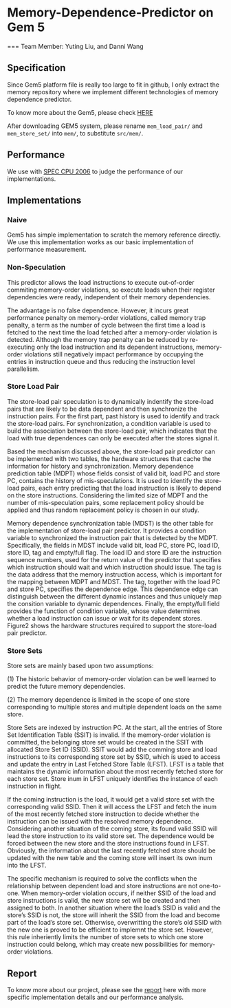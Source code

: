 # Memory-Dependence-Predictor on Gem 5
===
Team Member: Yuting Liu, and Danni Wang

## Specification

Since Gem5 platform file is really too large to fit in github, I only extract the memory repository where we implement different technologies of memory dependence predictor.

To know more about the Gem5, please check [HERE](http://gem5.org/Main_Page)

After downloading GEM5 system, please rename `mem_load_pair/` and `mem_store_set/` into `mem/`, to substitute `src/mem/`.

## Performance
We use with [SPEC CPU 2006](https://www.spec.org/cpu2006/) to judge the performance of our implementations.

## Implementations

### Naive
Gem5 has simple implementation to scratch the memory reference directly. We use this implementation works as our basic implementation of performance measurement.

### Non-Speculation
This predictor allows the load instructions to execute out-of-order commiting memory-order violations, so execute loads when their register dependencies were ready, independent of their memory dependencies.

The advantage is no false dependence. However, it incurs great performance penalty on memory-order violations, called memory trap penalty, a term as the number of cycle between the first time a load is fetched to the next time the load fetched after a memory-order violation is detected. Although the memory trap penalty can be reduced by re-executing only the load instruction and its dependent instructions, memory-order violations still negatively impact performance by occupying the entries in instruction queue and thus reducing the instruction level parallelism.

### Store Load Pair
The store-load pair speculation is to dynamically indentify the store-load pairs that are likely to be data dependent and then synchronize the instruction pairs. For the first part, past history is used to identify and track the store-load pairs. For synchronization, a condition variable is used to build the association between the store-load pair, which indicates that the load with true dependences can only be executed after the stores signal it.
  
Based the mechanism discussed above, the store-load pair predictor can be implemented with two tables, the hardware structures that cache the information for history and synchronization. Memory dependence prediction table (MDPT) whose fields consist of valid bit, load PC and store PC, contains the history of mis-speculations. It is used to identify the store-load pairs, each entry predicting that the load instruction is likely to depend on the store instructions. Considering the limited size of MDPT and the number of mis-speculation pairs, some replacement policy should be applied and thus random replacement policy is chosen in our study.

Memory dependence synchronization table (MDST) is the other table for the implementation of store-load pair predictor. It provides a condition variable to synchronized the instruction pair that is detected by the MDPT. Specifically, the fields in MDST include valid bit, load PC, store PC, load ID, store ID, tag and empty/full flag. The load ID and store ID are the instruction sequence numbers, used for the return value of the predictor that specifies which instruction should wait and which instruction should issue. The tag is the data address that the memory instruction access, which is important for the mapping between MDPT and MDST. The tag, together with the load PC and store PC, specifies the dependence edge. This dependence edge can distinguish between the different dynamic instances and thus uniquely map the consition variable to dynamic dependences. Finally, the empty/full field provides the function of condition variable, whose value determines whether a load instruction can issue or wait for its dependent stores. Figure2 shows the hardware structures required to support the store-load pair predictor.

### Store Sets
Store sets are mainly based upon two assumptions:

(1) The historic behavior of memory-order violation can be well learned to predict the future memory dependencies.

(2) The memory dependence is limited in the scope of one store corresponding to multiple stores and multiple dependent loads on the same store. 

Store Sets are indexed by instruction PC. At the start, all the entries of Store Set Identification Table (SSIT) is invalid. If the memory-order violation is committed, the belonging store set would be created in the SSIT with allocated Store Set ID (SSID). SSIT would add the comming store and load instructions to its corresponding store set by SSID, which is used to access and update the entry in Last Fetched Store Table (LFST). LFST is a table that maintains the dynamic information about the most recently fetched store for each store set. Store inum in LFST uniquely identifies the instance of each instruction in flight.

If the coming instruction is the load, it would get a valid store set with the corresponding valid SSID. Then it will access the LFST and fetch the inum of the most recently fetched store instruction to decide whether the instruction can be issued with the resolved memory dependence. 
Considering another situation of the coming store, its found valid SSID will lead the store instruction to its valid store set. The dependence would be forced between the new store and the store instructions found in LFST. Obviously, the information about the last recently fetched store should be updated with the new table and the coming store will insert its own inum into the LFST.

The specific mechanism is required to solve the conflicts when the relationship between dependent load and store instructions are not one-to-one. When memory-order violation occurs, if neither SSID of the load and store instructions is valid, the new store set will be created and then assigned to both. In another situation where the load’s SSID is valid and the store’s SSID is not, the store will inherit the SSID from the load and become part of the load’s store set. Otherwise, overwritting the store’s old SSID with the new one is proved to be efficient to implemnt the store set. However, this rule inheriently limits the number of store sets to which one store instruction could belong, which may create new possibilities for memory-order violations. 

## Report
To know more about our project, please see the [report](Report.pdf) here with more specific implementation details and our performance analysis.
